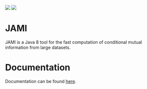 <p float="left">
  <img src = "https://travis-ci.org/SchulzLab/JAMI.svg?branch=master"/>
  <img src = "https://readthedocs.org/projects/jami/badge/?version=latest"/>
</p>

# JAMI 

JAMI is a Java 8 tool for the fast computation of conditional mutual information from large datasets.

# Documentation

Documentation can be found [here](http://jami.readthedocs.io/en/latest/index.html).
